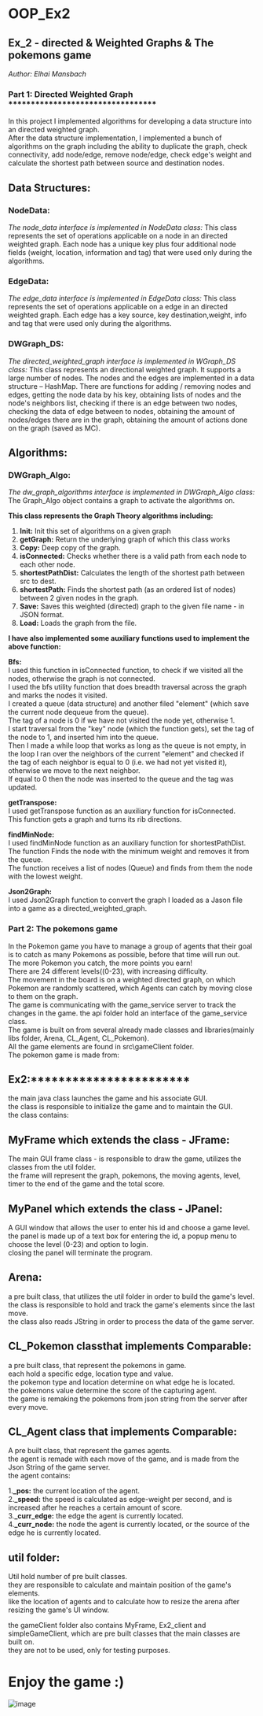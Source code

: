 # OOP_Ex2
## Ex_2 - directed & Weighted Graphs & The pokemons game
*Author: Elhai Mansbach* <br/>
### Part 1: Directed Weighted Graph  *********************************
In this project I implemented algorithms for developing a data structure into an directed weighted graph. <br/>
After the data structure implementation, I implemented a bunch of algorithms on the graph including the ability to duplicate the graph, check connectivity, add node/edge, remove node/edge, check edge's weight and calculate the shortest path between source and destination nodes.

## Data Structures:

### NodeData:<br/>
*The node_data interface is implemented in NodeData class:*
This class represents the set of operations applicable on a node in an directed weighted graph.
Each node has a unique key plus four additional node fields (weight, location, information and tag) that were used only during the algorithms.

### EdgeData:<br/>
*The edge_data interface is implemented in EdgeData class:*
This class represents the set of operations applicable on a edge in an directed weighted graph.
Each edge has a key source, key destination,weight, info and tag that were used only during the algorithms.

### DWGraph_DS:<br/>
*The directed_weighted_graph interface is implemented in WGraph_DS class:*
This class represents an directional weighted graph.
It supports a large number of nodes.
The nodes and the edges are implemented in a data structure – HashMap.
There are functions for adding / removing nodes and edges, getting the node data by his key, obtaining lists of nodes and the node's neighbors list, checking if there is an edge between two nodes, checking the data of edge between to nodes, obtaining the amount of nodes/edges there are in the graph, obtaining the amount of actions done on the graph (saved as MC).

## Algorithms:

### DWGraph_Algo:<br/>
*The dw_graph_algorithms interface is implemented in DWGraph_Algo class:*
The Graph_Algo object contains a graph to activate the algorithms on.

**This class represents the Graph Theory algorithms including:**
1.	**Init:** Init this set of algorithms on a given graph
2. **getGraph:** Return the underlying graph of which this class works
2.	**Copy:** Deep copy of the graph.
3.	**isConnected:** Checks whether there is a valid path from each node to each other node.
4.	**shortestPathDist:** Calculates the length of the shortest path between src to dest.
5.	**shortestPath:** Finds the shortest path (as an ordered list of nodes) between 2 given nodes in the graph.
6.	**Save:** Saves this weighted (directed) graph to the given file name - in JSON format.
7.	**Load:** Loads the graph from the file.

**I have also implemented some auxiliary functions used to implement the above function:**

 **Bfs:**<br/>
I used this function in isConnected function, to check if we visited all the nodes, otherwise the graph is not connected.<br/>
I used the bfs utility function that does breadth traversal across the graph and marks the nodes it visited.<br/>
I created a queue (data structure) and another filed "element" (which save the current node dequeue from the queue).<br/>
The tag of a node is 0 if we have not visited the node yet, otherwise 1.<br/>
I start traversal from the "key" node (which the function gets), set the tag of the node to 1, and inserted him into the queue.<br/>
Then I made a while loop that works as long as the queue is not empty, in the loop I ran over the neighbors of the current "element"  and checked if the tag of each neighbor is equal to 0 (i.e. we had not yet visited it), otherwise we move to the next neighbor.<br/>
If equal to 0 then the node was inserted to the queue and the tag was updated.

**getTranspose:**<br/>
I used getTranspose function as an auxiliary function for isConnected.<br/>
This function gets a graph and turns its rib directions.<br/>

**findMinNode:**<br/>
I used findMinNode function as an auxiliary function for shortestPathDist.<br/>
The function Finds the node with the minimum weight and removes it from the queue.<br/>
The function receives a list of nodes (Queue) and finds from them the node with the lowest weight.<br/>

**Json2Graph:**<br/>
I used Json2Graph function to convert the graph I loaded as a Jason file into a game as a directed_weighted_graph.

### Part 2: The pokemons game
In the Pokemon game you have to manage a group of agents that their goal is to catch as many Pokemons as possible, before that time will run out.<br/>
The more Pokemon you catch, the more points you earn!<br/>
There are 24 different levels((0-23), with increasing difficulty.<br/>
The movement in the board is on a weighted directed graph, on which Pokemon are randomly scattered, which Agents can catch by moving close to them on the graph.<br/>
The game is communicating with the game_service server to track the changes in the game. the api folder hold an interface of the game_service class.<br/>
The game is built on from several already made classes and libraries(mainly libs folder, Arena, CL_Agent, CL_Pokemon).<br/>
All the game elements are found in src\gameClient folder.<br/>
The pokemon game is made from:

## Ex2:***********************<br/>

the main java class launches the game and his associate GUI.<br/> 
the class is responsible to initialize the game and to maintain the GUI.<br/> 
the class contains:<br/>

## MyFrame which extends the class - JFrame:
The main GUI frame class - is responsible to draw the game, utilizes the classes from the util folder.<br/>
the frame will represent the graph, pokemons, the moving agents, level, timer to the end of the game and the total score. <br/>

## MyPanel which extends the class - JPanel:
A GUI window that allows the user to enter his id and choose a game level.<br/>
the panel is made up of a text box for entering the id, a popup menu to choose the level (0-23) and option to login.<br/>
closing the panel will terminate the program.<br/>

## Arena:
a pre built class, that utilizes the util folder in order to build the game's level.<br/>
the class is responsible to hold and track the game's elements since the last move.<br/>
the class also reads JString in order to process the data of the game server.<br/>

## CL_Pokemon classthat implements Comparable:
a pre built class, that represent the pokemons in game.<br/> 
each hold a specific edge, location type and value.<br/> 
the pokemon type and location determine on what edge he is located.<br/> 
the pokemons value determine the score of the capturing agent.<br/> 
the game is remaking the pokemons from json string from the server after every move.<br/> 

## CL_Agent class that implements Comparable:
A pre built class, that represent the games agents.<br/> 
the agent is remade with each move of the game, and is made from the Json String of the game server.<br/> 
the agent contains:<br/> 

1.**_pos:** the current location of the agent.<br/> 
2.**_speed:** the speed is calculated as edge-weight per second, and is increased after he reaches a certain amount of score.<br/> 
3.**_curr_edge:** the edge the agent is currently located.<br/> 
4.**_curr_node:** the node the agent is currently located, or the source of the edge he is currently located.<br/> 

## util folder:
Util hold number of pre built classes.<br/> 
they are responsible to calculate and maintain position of the game's elements.<br/> 
like the location of agents and to calculate how to resize the arena after resizing the game's UI window.<br/> 

the gameClient folder also contains MyFrame, Ex2_client and simpleGameClient, which are pre built classes that the main classes are built on.<br/> 
they are not to be used, only for testing purposes.

# Enjoy the game :)
![image](https://user-images.githubusercontent.com/74247437/102534186-073fac80-40af-11eb-8569-60568ef88368.png)





